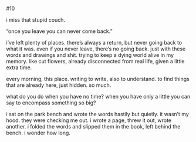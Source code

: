 #10

i miss that stupid couch.

“once you leave you can never come back.”

i’ve left plenty of places. there’s always a return, but never going back to what it was. even if you never leave, there’s no going back. just with these words and drawings and shit. trying to keep a dying world alive in my memory. like cut flowers, already disconnected from real life, given a little extra time. 

every morning, this place. writing to write, also to understand. to find things that are already here, just hidden. so much.

what do you do when you have no time? when you have only a little you can say to encompass something so big?

i sat on the park bench and wrote the words hastily but quietly. it wasn’t my hood. they were checking me out. i wrote a page, threw it out, wrote another. i folded the words and slipped them in the book, left behind the bench. i wonder how long.